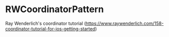 # RWCoordinatorPattern
Ray Wenderlich's coordinator tutorial (https://www.raywenderlich.com/158-coordinator-tutorial-for-ios-getting-started)
